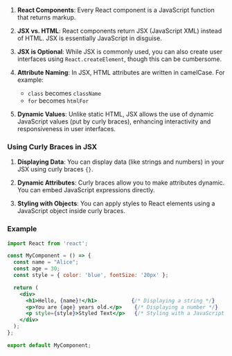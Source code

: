 

1. **React Components**: Every React component is a JavaScript function that returns markup.

2. **JSX vs. HTML**: React components return JSX (JavaScript XML) instead of HTML. JSX is essentially JavaScript in disguise.

3. **JSX is Optional**: While JSX is commonly used, you can also create user interfaces using `React.createElement`, though this can be cumbersome.

4. **Attribute Naming**: In JSX, HTML attributes are written in camelCase. For example:
   - `class` becomes `className`
   - `for` becomes `htmlFor`

5. **Dynamic Values**: Unlike static HTML, JSX allows the use of dynamic JavaScript values (put by curly braces), enhancing interactivity and responsiveness in user interfaces.


### Using Curly Braces in JSX

1. **Displaying Data**: You can display data (like strings and numbers) in your JSX using curly braces `{}`.

2. **Dynamic Attributes**: Curly braces allow you to make attributes dynamic. You can embed JavaScript expressions directly.

3. **Styling with Objects**: You can apply styles to React elements using a JavaScript object inside curly braces.

### Example

```jsx
import React from 'react';

const MyComponent = () => {
  const name = "Alice";
  const age = 30;
  const style = { color: 'blue', fontSize: '20px' };

  return (
    <div>
      <h1>Hello, {name}!</h1>           {/* Displaying a string */}
      <p>You are {age} years old.</p>    {/* Displaying a number */}
      <p style={style}>Styled Text</p>   {/* Styling with a JavaScript object */}
    </div>
  );
};

export default MyComponent;
```
